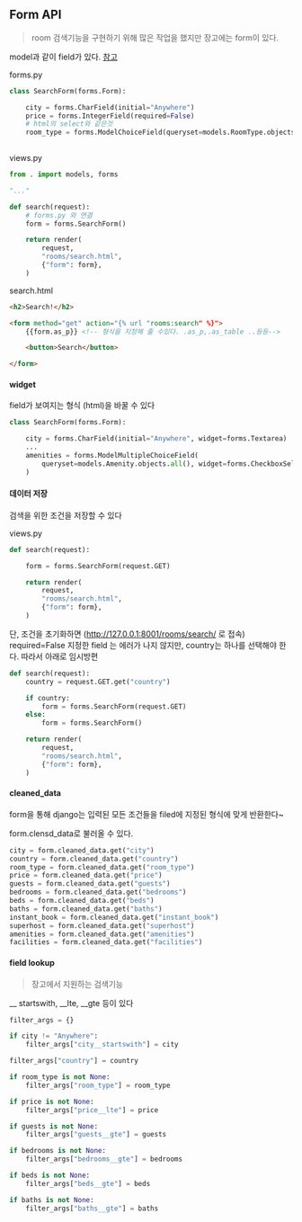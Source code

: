 ## Form API

> room 검색기능을 구현하기 위해 많은 작업을 했지만 장고에는 form이 있다. 



model과 같이 field가 있다. [참고](https://docs.djangoproject.com/en/3.1/ref/forms/fields/)

forms.py

```python
class SearchForm(forms.Form):

    city = forms.CharField(initial="Anywhere")
    price = forms.IntegerField(required=False)
    # html의 select와 같은것
    room_type = forms.ModelChoiceField(queryset=models.RoomType.objects.all())
    
```

views.py

```python
from . import models, forms

"..."

def search(request):
	# forms.py 와 연결
    form = forms.SearchForm()

    return render(
        request,
        "rooms/search.html",
        {"form": form},
    )

```

search.html

```html
<h2>Search!</h2>

<form method="get" action="{% url "rooms:search" %}">
    {{form.as_p}} <!-- 형식을 지정해 줄 수있다. .as_p,.as_table ..등등-->

    <button>Search</button>

</form>
```



#### widget

field가 보여지는 형식 (html)을 바꿀 수 있다

```python
class SearchForm(forms.Form):

    city = forms.CharField(initial="Anywhere", widget=forms.Textarea)
    ...
    amenities = forms.ModelMultipleChoiceField(
        queryset=models.Amenity.objects.all(), widget=forms.CheckboxSelectMultiple
    )    
```



#### 데이터 저장

검색을 위한 조건을 저장할 수 있다

views.py

```PYTHON
def search(request):

    form = forms.SearchForm(request.GET)

    return render(
        request,
        "rooms/search.html",
        {"form": form},
    )
```

단, 조건을 초기화하면 (http://127.0.0.1:8001/rooms/search/ 로 접속) required=False 지정한 field 는 에러가 나지 않지만, country는 하나를 선택해야 한다. 따라서 아래로 임시방편

```python
def search(request):
    country = request.GET.get("country")

    if country:
        form = forms.SearchForm(request.GET)
    else:
        form = forms.SearchForm()

    return render(
        request,
        "rooms/search.html",
        {"form": form},
    )
```



#### cleaned_data

form을 통해 django는 입력된 모든 조건들을 filed에 지정된 형식에 맞게 반환한다~

form.clensd_data로 불러올 수 있다.

```python
city = form.cleaned_data.get("city")
country = form.cleaned_data.get("country")
room_type = form.cleaned_data.get("room_type")
price = form.cleaned_data.get("price")
guests = form.cleaned_data.get("guests")
bedrooms = form.cleaned_data.get("bedrooms")
beds = form.cleaned_data.get("beds")
baths = form.cleaned_data.get("baths")
instant_book = form.cleaned_data.get("instant_book")
superhost = form.cleaned_data.get("superhost")
amenities = form.cleaned_data.get("amenities")
facilities = form.cleaned_data.get("facilities")
```







#### field lookup

> 장고에서 지원하는 검색기능

__ startswith, \__lte, \__gte 등이 있다

```python
filter_args = {}

if city != "Anywhere":
    filter_args["city__startswith"] = city

filter_args["country"] = country

if room_type is not None:
    filter_args["room_type"] = room_type

if price is not None:
    filter_args["price__lte"] = price

if guests is not None:
    filter_args["guests__gte"] = guests

if bedrooms is not None:
    filter_args["bedrooms__gte"] = bedrooms

if beds is not None:
    filter_args["beds__gte"] = beds

if baths is not None:
    filter_args["baths__gte"] = baths    
```

